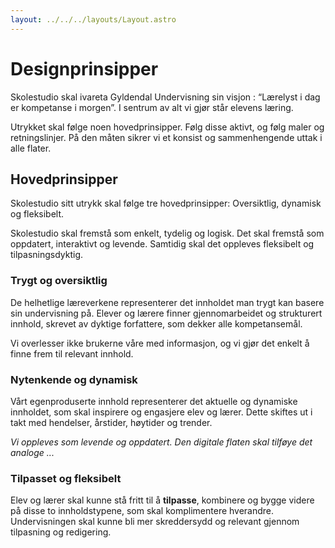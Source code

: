 ```yaml
---
layout: ../../../layouts/Layout.astro
---
```


Designprinsipper
============

Skolestudio skal ivareta Gyldendal Undervisning sin visjon : “Lærelyst i dag er kompetanse i morgen”. I sentrum av alt vi gjør står elevens læring.

Utrykket skal følge noen hovedprinsipper. Følg disse aktivt, og følg maler og retningslinjer. På den måten sikrer vi et konsist og sammenhengende uttak i alle flater.

## Hovedprinsipper

Skolestudio sitt utrykk skal følge tre hovedprinsipper: Oversiktlig, dynamisk og fleksibelt.

Skolestudio skal fremstå som enkelt, tydelig og logisk. Det skal fremstå som oppdatert, interaktivt og levende. Samtidig skal det oppleves fleksibelt og tilpasningsdyktig.

### Trygt og oversiktlig

De helhetlige læreverkene representerer det innholdet man trygt kan basere sin undervisning på. Elever og lærere finner gjennomarbeidet og strukturert innhold, skrevet av dyktige forfattere, som dekker alle kompetansemål.

Vi overlesser ikke brukerne våre med informasjon, og vi gjør det enkelt å finne frem til relevant innhold.

### Nytenkende og dynamisk

Vårt egenproduserte innhold representerer det aktuelle og dynamiske innholdet, som skal inspirere og engasjere elev og lærer. Dette skiftes ut i takt med hendelser, årstider, høytider og trender.

_Vi oppleves som levende og oppdatert. Den digitale flaten skal tilføye det analoge ..._

### Tilpasset og fleksibelt

Elev og lærer skal kunne stå fritt til å **tilpasse**, kombinere og bygge videre på disse to innholdstypene, som skal komplimentere hverandre. Undervisningen skal kunne bli mer skreddersydd og relevant gjennom tilpasning og redigering.
